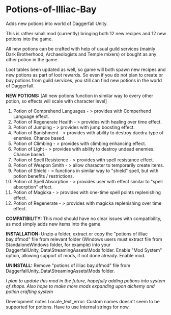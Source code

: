 # Potions-of-Illiac-Bay
Adds new potions into world of Daggerfall Unity. 

This is rather small mod (currently) bringing both 12 new recipes and 12 new potions into the game.

All new potions can be crafted with help of usual guild services (mainly Dark Brotherhood, Archaeologists and Temple mixers) or bought as any other potion in the game.

Loot tables been updated as well, so game will both spawn new recipes and new potions as part of loot rewards.
So even if you do not plan to create or buy potions from guild services, you still can find new potions in the world of Daggerfall.

**NEW POTIONS:**
[All new potions function in similar way to every other potion, so effects will scale with character level]

1) Potion of Comprehend Languages - > provides with Comperhend Language effect.
2) Potion of Regenerate Health - > provides with healing over time effect.
3) Potion of Jumping - > provides with jump boosting effect.
4) Potion of Banishment - > provides with ability to destroy daedra type of enemies. Chance based.
5) Potion of Climbing - > provides with climbing enhancing effect.
6) Potion of Light - > provides with ability to destroy undead enemies. Chance based.
7) Potion of Spell Resistence - > provides with spell resistance effect.
8) Potion of Weapon Smith - > allow character to temporarily create items.
9) Potion of Shield - > functions in similar way to "shield" spell, but with potion benefits / restrictions.
10) Potion of Spell Absorption - > provides user with effect similar to "spell absorption" effect. 
11) Potion of Magicka - > provides with one-time spell points replenishing effect.
12) Potion of Regenerate - > provides with magicka replenishing over time effect.

**COMPATIBILITY:**
This mod should have no clear issues with compatibility, as mod simply adds new items into the game.

**INSTALLATION:**
Unzip a folder, extract or copy the "potions of illiac bay.dfmod" file from relevant folder (Windows users must extract file from
StandaloneWindows folder, for example) into your DaggerfallUnity_Data\StreamingAssets\Mods folder.
Enable "Mod System" option, allowing support of mods, if not done already.
Enable mod.

**UNINSTALL:**
Remove "potions of illiac bay.dfmod" file from DaggerfallUnity_Data\StreamingAssets\Mods folder.

*I plan to update this mod in the future, hopefully adding potions into system of shops.
Also hope to make more mods expanding upon alchemy and potion crafting system*



Development notes
Locale_text_error:
Custom names doesn't seem to be supported for potions. Have to use Internal strings for now.
